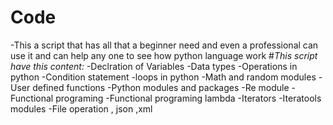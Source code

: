 # Code
-This a script that has all that a beginner need and even a professional can use it and can help any one to see how python language work
#*This script have this content:*
-Declration of Variables 
-Data types
-Operations in python 
-Condition statement
-loops in python
-Math and random modules
-User defined functions 
-Python modules and packages 
-Re module 
-Functional programing
-Functional programing lambda
-Iterators 
-Iteratools modules 
-File operation , json ,xml

